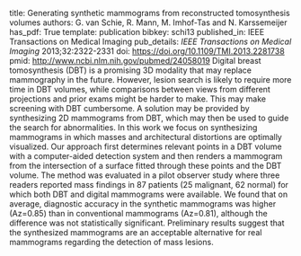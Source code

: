 title: Generating synthetic mammograms from reconstructed tomosynthesis volumes
authors: G. van Schie, R. Mann, M. Imhof-Tas and N. Karssemeijer
has_pdf: True
template: publication
bibkey: schi13
published_in: IEEE Transactions on Medical Imaging
pub_details: <i>IEEE Transactions on Medical Imaging</i> 2013;32:2322-2331
doi: https://doi.org/10.1109/TMI.2013.2281738
pmid: http://www.ncbi.nlm.nih.gov/pubmed/24058019
Digital breast tomosynthesis (DBT) is a promising 3D modality that may replace mammography in the future. However, lesion search is likely to require more time in DBT volumes, while comparisons between views from different projections and prior exams might be harder to make. This may make screening with DBT cumbersome. A solution may be provided by synthesizing 2D mammograms from DBT, which may then be used to guide the search for abnormalities. In this work we focus on synthesizing mammograms in which masses and architectural distortions are optimally visualized. Our approach first determines relevant points in a DBT volume with a computer-aided detection system and then renders a mammogram from the intersection of a surface fitted through these points and the DBT volume. The method was evaluated in a pilot observer study where three readers reported mass findings in 87 patients (25 malignant, 62 normal) for which both DBT and digital mammograms were available. We found that on average, diagnostic accuracy in the synthetic mammograms was higher (Az=0.85) than in conventional mammograms (Az=0.81), although the difference was not statistically significant. Preliminary results suggest that the synthesized mammograms are an acceptable alternative for real mammograms regarding the detection of mass lesions.

